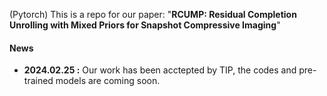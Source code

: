 (Pytorch) This is a repo for our paper: "**RCUMP: Residual Completion Unrolling with Mixed Priors for Snapshot Compressive Imaging**"

#### News
- **2024.02.25 :** Our work has been acctepted by TIP, the codes and pre-trained models are coming soon.


